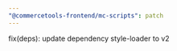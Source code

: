 ```yaml
---
"@commercetools-frontend/mc-scripts": patch
---
```


fix(deps): update dependency style-loader to v2
